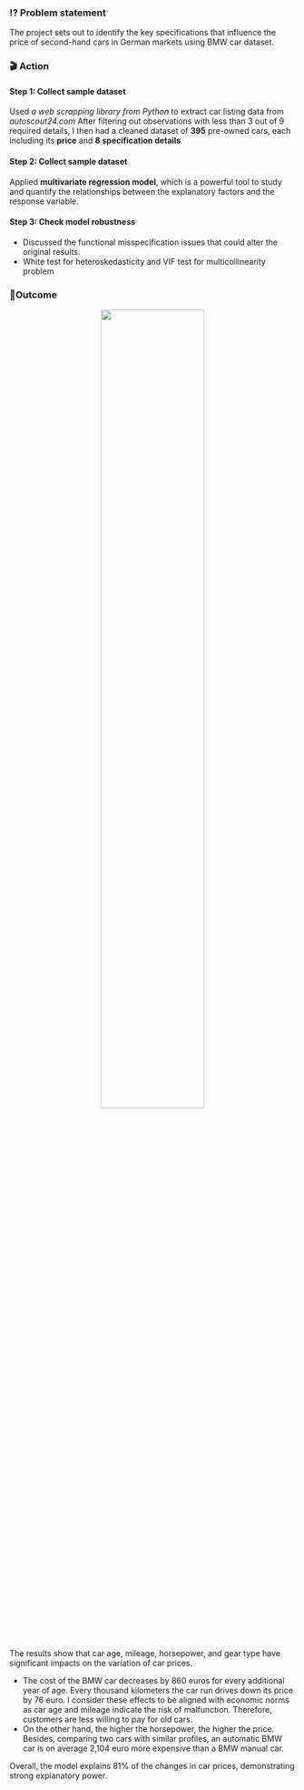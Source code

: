 ### ⁉️ Problem statement
The project sets out to identify the key specifications that influence the price of second-hand cars in German markets using BMW car dataset. 
### 🎬 Action
#### Step 1: Collect sample dataset
Used _a web scrapping library from Python_ to extract car listing data from _autoscout24.com_
After filtering out observations with less than 3 out of 9 required details, I then had a cleaned dataset of **395** pre-owned cars, each including its **price** and **8 specification details** 
#### Step 2: Collect sample dataset
Applied **multivariate regression model**, which is a powerful tool to study and quantify the relationships between the explanatory factors and the response variable.
#### Step 3: Check model robustness
- Discussed the functional misspecification issues that could alter the original results. 
- White test for heteroskedasticity and VIF test for multicollinearity problem

### 🎊Outcome
<p align="center"> 
<img src="https://github.com/minhanhvu/Determinants-of-second-hand-car-prices/assets/87383756/b9cf703c-810d-41c8-aebe-66bae2ff6dcf" width=60% height=60%>
</p>

The results show that car age, mileage, horsepower, and gear type have significant impacts on the variation of car prices. 
- The cost of the BMW car decreases by 860 euros for every additional year of age. Every thousand kilometers the car run drives down its price by 76 euro. I consider these effects to be aligned with economic norms as car age and mileage indicate the risk of malfunction. Therefore, customers are less willing to pay for old cars. 
- On the other hand, the higher the horsepower, the higher the price. Besides, comparing two cars with similar profiles, an automatic BMW car is on average 2,104 euro more expensive than a BMW manual car. 

Overall, the model explains 81% of the changes in car prices, demonstrating strong explanatory power. 
